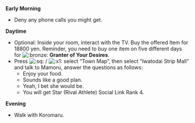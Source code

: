 **Early Morning**

- Deny any phone calls you might get.

**Daytime**

- Optional: Inside your room, interact with the TV. Buy the offered Item for 18800 yen. Reminder, you need to buy one item on five different days for ![:bronze:](/assets/bronze.png) **Granter of Your Desires**.
- Press ![:sq:](/assets/square.png) / ![:x1:](/assets/x1.png) select “Town Map”, then select “Iwatodai Strip Mall” and talk to Mamoru, answer the questions as follows:
  - Enjoy your food.
  - Sounds like a good plan.
  - Yeah, I bet she would be.
  - You will get Star (Rival Athlete) Social Link Rank 4.

**Evening**

- Walk with Koromaru.
